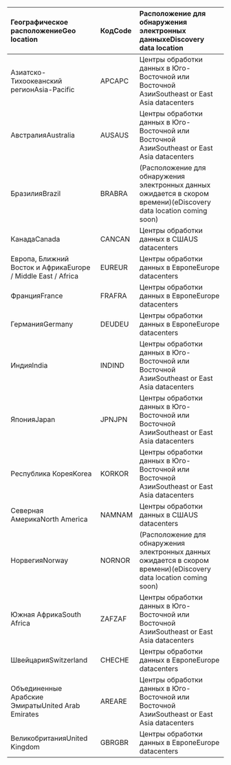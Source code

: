 
|  <span data-ttu-id="b6c47-101">Географическое расположение</span><span class="sxs-lookup"><span data-stu-id="b6c47-101">Geo location</span></span>               |  <span data-ttu-id="b6c47-102">Код</span><span class="sxs-lookup"><span data-stu-id="b6c47-102">Code</span></span>  |  <span data-ttu-id="b6c47-103">Расположение для обнаружения электронных данных</span><span class="sxs-lookup"><span data-stu-id="b6c47-103">eDiscovery data location</span></span>        |
|:----------------------------|:-------|:---------------------------------|
|<span data-ttu-id="b6c47-104">Азиатско-Тихоокеанский регион</span><span class="sxs-lookup"><span data-stu-id="b6c47-104">Asia-Pacific</span></span>                 |<span data-ttu-id="b6c47-105">APC</span><span class="sxs-lookup"><span data-stu-id="b6c47-105">APC</span></span>     |<span data-ttu-id="b6c47-106">Центры обработки данных в Юго-Восточной или Восточной Азии</span><span class="sxs-lookup"><span data-stu-id="b6c47-106">Southeast or East Asia datacenters</span></span>|
|<span data-ttu-id="b6c47-107">Австралия</span><span class="sxs-lookup"><span data-stu-id="b6c47-107">Australia</span></span>                    |<span data-ttu-id="b6c47-108">AUS</span><span class="sxs-lookup"><span data-stu-id="b6c47-108">AUS</span></span>     |<span data-ttu-id="b6c47-109">Центры обработки данных в Юго-Восточной или Восточной Азии</span><span class="sxs-lookup"><span data-stu-id="b6c47-109">Southeast or East Asia datacenters</span></span>|
|<span data-ttu-id="b6c47-110">Бразилия</span><span class="sxs-lookup"><span data-stu-id="b6c47-110">Brazil</span></span>                       |<span data-ttu-id="b6c47-111">BRA</span><span class="sxs-lookup"><span data-stu-id="b6c47-111">BRA</span></span>     |<span data-ttu-id="b6c47-112">(Расположение для обнаружения электронных данных ожидается в скором времени)</span><span class="sxs-lookup"><span data-stu-id="b6c47-112">(eDiscovery data location coming soon)</span></span>|
|<span data-ttu-id="b6c47-113">Канада</span><span class="sxs-lookup"><span data-stu-id="b6c47-113">Canada</span></span>                       |<span data-ttu-id="b6c47-114">CAN</span><span class="sxs-lookup"><span data-stu-id="b6c47-114">CAN</span></span>     |<span data-ttu-id="b6c47-115">Центры обработки данных в США</span><span class="sxs-lookup"><span data-stu-id="b6c47-115">US datacenters</span></span>                    |
|<span data-ttu-id="b6c47-116">Европа, Ближний Восток и Африка</span><span class="sxs-lookup"><span data-stu-id="b6c47-116">Europe / Middle East / Africa</span></span>|<span data-ttu-id="b6c47-117">EUR</span><span class="sxs-lookup"><span data-stu-id="b6c47-117">EUR</span></span>     |<span data-ttu-id="b6c47-118">Центры обработки данных в Европе</span><span class="sxs-lookup"><span data-stu-id="b6c47-118">Europe datacenters</span></span>                |
|<span data-ttu-id="b6c47-119">Франция</span><span class="sxs-lookup"><span data-stu-id="b6c47-119">France</span></span>                       |<span data-ttu-id="b6c47-120">FRA</span><span class="sxs-lookup"><span data-stu-id="b6c47-120">FRA</span></span>     |<span data-ttu-id="b6c47-121">Центры обработки данных в Европе</span><span class="sxs-lookup"><span data-stu-id="b6c47-121">Europe datacenters</span></span>                |
|<span data-ttu-id="b6c47-122">Германия</span><span class="sxs-lookup"><span data-stu-id="b6c47-122">Germany</span></span>                      |<span data-ttu-id="b6c47-123">DEU</span><span class="sxs-lookup"><span data-stu-id="b6c47-123">DEU</span></span>     |<span data-ttu-id="b6c47-124">Центры обработки данных в Европе</span><span class="sxs-lookup"><span data-stu-id="b6c47-124">Europe datacenters</span></span>                |
|<span data-ttu-id="b6c47-125">Индия</span><span class="sxs-lookup"><span data-stu-id="b6c47-125">India</span></span>                        |<span data-ttu-id="b6c47-126">IND</span><span class="sxs-lookup"><span data-stu-id="b6c47-126">IND</span></span>     |<span data-ttu-id="b6c47-127">Центры обработки данных в Юго-Восточной или Восточной Азии</span><span class="sxs-lookup"><span data-stu-id="b6c47-127">Southeast or East Asia datacenters</span></span>|
|<span data-ttu-id="b6c47-128">Япония</span><span class="sxs-lookup"><span data-stu-id="b6c47-128">Japan</span></span>                        |<span data-ttu-id="b6c47-129">JPN</span><span class="sxs-lookup"><span data-stu-id="b6c47-129">JPN</span></span>     |<span data-ttu-id="b6c47-130">Центры обработки данных в Юго-Восточной или Восточной Азии</span><span class="sxs-lookup"><span data-stu-id="b6c47-130">Southeast or East Asia datacenters</span></span>|
|<span data-ttu-id="b6c47-131">Республика Корея</span><span class="sxs-lookup"><span data-stu-id="b6c47-131">Korea</span></span>                        |<span data-ttu-id="b6c47-132">KOR</span><span class="sxs-lookup"><span data-stu-id="b6c47-132">KOR</span></span>     |<span data-ttu-id="b6c47-133">Центры обработки данных в Юго-Восточной или Восточной Азии</span><span class="sxs-lookup"><span data-stu-id="b6c47-133">Southeast or East Asia datacenters</span></span>|
|<span data-ttu-id="b6c47-134">Северная Америка</span><span class="sxs-lookup"><span data-stu-id="b6c47-134">North America</span></span>                |<span data-ttu-id="b6c47-135">NAM</span><span class="sxs-lookup"><span data-stu-id="b6c47-135">NAM</span></span>     |<span data-ttu-id="b6c47-136">Центры обработки данных в США</span><span class="sxs-lookup"><span data-stu-id="b6c47-136">US datacenters</span></span>                    |
|<span data-ttu-id="b6c47-137">Норвегия</span><span class="sxs-lookup"><span data-stu-id="b6c47-137">Norway</span></span>                       |<span data-ttu-id="b6c47-138">NOR</span><span class="sxs-lookup"><span data-stu-id="b6c47-138">NOR</span></span>     |<span data-ttu-id="b6c47-139">(Расположение для обнаружения электронных данных ожидается в скором времени)</span><span class="sxs-lookup"><span data-stu-id="b6c47-139">(eDiscovery data location coming soon)</span></span>|
|<span data-ttu-id="b6c47-140">Южная Африка</span><span class="sxs-lookup"><span data-stu-id="b6c47-140">South Africa</span></span>                 |<span data-ttu-id="b6c47-141">ZAF</span><span class="sxs-lookup"><span data-stu-id="b6c47-141">ZAF</span></span>     |<span data-ttu-id="b6c47-142">Центры обработки данных в Юго-Восточной или Восточной Азии</span><span class="sxs-lookup"><span data-stu-id="b6c47-142">Southeast or East Asia datacenters</span></span>|
|<span data-ttu-id="b6c47-143">Швейцария</span><span class="sxs-lookup"><span data-stu-id="b6c47-143">Switzerland</span></span>                  |<span data-ttu-id="b6c47-144">CHE</span><span class="sxs-lookup"><span data-stu-id="b6c47-144">CHE</span></span>     |<span data-ttu-id="b6c47-145">Центры обработки данных в Европе</span><span class="sxs-lookup"><span data-stu-id="b6c47-145">Europe datacenters</span></span>                |
|<span data-ttu-id="b6c47-146">Объединенные Арабские Эмираты</span><span class="sxs-lookup"><span data-stu-id="b6c47-146">United Arab Emirates</span></span>         |<span data-ttu-id="b6c47-147">ARE</span><span class="sxs-lookup"><span data-stu-id="b6c47-147">ARE</span></span>     |<span data-ttu-id="b6c47-148">Центры обработки данных в Юго-Восточной или Восточной Азии</span><span class="sxs-lookup"><span data-stu-id="b6c47-148">Southeast or East Asia datacenters</span></span>|
|<span data-ttu-id="b6c47-149">Великобритания</span><span class="sxs-lookup"><span data-stu-id="b6c47-149">United Kingdom</span></span>               |<span data-ttu-id="b6c47-150">GBR</span><span class="sxs-lookup"><span data-stu-id="b6c47-150">GBR</span></span>     |<span data-ttu-id="b6c47-151">Центры обработки данных в Европе</span><span class="sxs-lookup"><span data-stu-id="b6c47-151">Europe datacenters</span></span>                |

